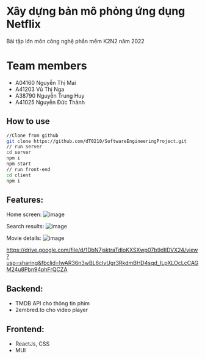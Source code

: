 
# Xây dựng bản mô phỏng ứng dụng Netflix 


Bài tập lớn môn công nghệ phần mềm K2N2 năm 2022

# Team members
- A04160    Nguyễn Thị Mai
- A41203    Vũ Thị Nga
- A38790    Nguyễn Trung Huy
- A41025    Nguyễn Đức Thành

## How to use




```bash
//Clone from github
git clone https://github.com/dT0210/SoftwareEngineeringProject.git
// run server
cd server
npm i
npm start
// run front-end
cd client 
npm i
```

## Features:

Home screen:
![image](https://user-images.githubusercontent.com/121219177/220873600-37a117a4-efc1-4d1d-a44b-e8c3053402f0.png)

Search results:
![image](https://user-images.githubusercontent.com/121219177/220873932-ec070943-500c-4a6d-8ef8-dbe683af99fb.png)

Movie details:
![image](https://user-images.githubusercontent.com/121219177/220874132-a065d36a-812b-40a2-9470-8c00cf2e558d.png)


https://drive.google.com/file/d/1DbN7jsktraTdloKXSXwp07b9dIIDVX24/view?usp=sharing&fbclid=IwAR36n3wBL6cIvUgr3RkdmBHD4sqd_ILpXLOcLcCAGM24u8Pbn94phFrQCZA
## Backend:

- TMDB API cho thông tin phim
- 2embred.to cho video player

## Frontend:

- ReactJs, CSS
- MUI
